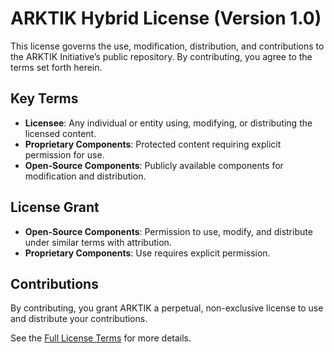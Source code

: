 # ARKTIK Hybrid License (Version 1.0)

This license governs the use, modification, distribution, and contributions to the ARKTIK Initiative’s public repository. By contributing, you agree to the terms set forth herein.

## Key Terms
- **Licensee**: Any individual or entity using, modifying, or distributing the licensed content.
- **Proprietary Components**: Protected content requiring explicit permission for use.
- **Open-Source Components**: Publicly available components for modification and distribution.

## License Grant
- **Open-Source Components**: Permission to use, modify, and distribute under similar terms with attribution.
- **Proprietary Components**: Use requires explicit permission.

## Contributions
By contributing, you grant ARKTIK a perpetual, non-exclusive license to use and distribute your contributions.

See the [Full License Terms](FULL_LICENSE.md) for more details.
